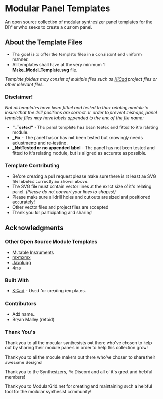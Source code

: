 # Modular Panel Templates

An open source collection of modular synthesizer panel templates for the DIY'er who seeks to create a custom panel.

## About the Template Files

* The goal is to offer the template files in a consistent and uniform manner.
* All templates shall have at the very minimum 1 **Make_Model_Template.svg** file.

*Template folders may consist of multiple files such as [KiCad](http://kicad-pcb.org/) project files or other relevant files.*

### Disclaimer!

*Not all templates have been fitted and tested to their relating module to insure that the drill positions are correct. In order to prevent mishaps, panel template files may have labels appended to the end of the file name:*

* **"_Tested"** - The panel template has been tested and fitted to it's relating module.
* **_Fix** - The panel has or has not been tested but knowingly needs adjustments and re-testing.
* **_NotTested or no appended label** - The panel has not been tested and fitted to it's relating module, but is aligned as accurate as possible.

### Template Contributing

* Before creating a pull request please make sure there is at least an SVG file labeled correctly as shown above.
* The SVG file must contain vector lines at the exact size of it's relating panel. *(Please do not convert your lines to shapes!)*
* Please make sure all drill holes and cut outs are sized and positioned accurately!
* Other vector files and project files are accepted.
* Thank you for participating and sharing!

## Acknowledgments

### Other Open Source Module Templates

* [Mutable Instruments](https://github.com/pichenettes/eurorack)
* [mxmxmx](https://github.com/mxmxmx)
* [Jakplugg](https://github.com/jakplugg)
* [4ms](https://4mscompany.com/)

### Built With

* [KiCad](http://kicad-pcb.org/) - Used for creating templates.

### Contributors

* Add name...
* Bryan Malley (retoid)

### Thank You's

Thank you to all the modular synthesists out there who've chosen to help out by sharing their module panels in order to help this collection grow!

Thank you to all the module makers out there who've chosen to share their awesome designs!

Thank you to the Synthesizers, Yo Discord and all of it's great and helpful members!

Thank you to ModularGrid.net for creating and maintaining such a helpful tool for the modular synthesist community!

